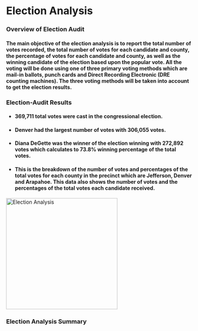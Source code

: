 # Election Analysis
### Overview of Election Audit
#### The main objective of the election analysis is to report the total number of votes recorded, the total number of votes for each candidate and county, the percentage of votes for each candidate and county, as well as the winning candidate of the election based upon the popular vote. All the voting will be done using one of three primary voting methods which are mail-in ballots, punch cards and Direct Recording Electronic (DRE counting machines). The three voting methods will be taken into account to get the election results.

### Election-Audit Results
- #### 369,711 total votes were cast in the congressional election.
- #### Denver had the largest number of votes with 306,055 votes.
- #### Diana DeGette was the winner of the election winning with 272,892 votes which calculates to 73.8% winning percentage of the total votes.
- #### This is the breakdown of the number of votes and percentages of the total votes for each county in the precinct which are Jefferson, Denver and Arapahoe. This data also shows the number of votes and the percentages of the total votes each candidate received.
<img width="302" alt="Election Analysis" src="https://user-images.githubusercontent.com/86431959/126725468-8ad0cf58-e061-4784-b8a8-4f7fc5d357f1.png">

### Election Analysis Summary
##

